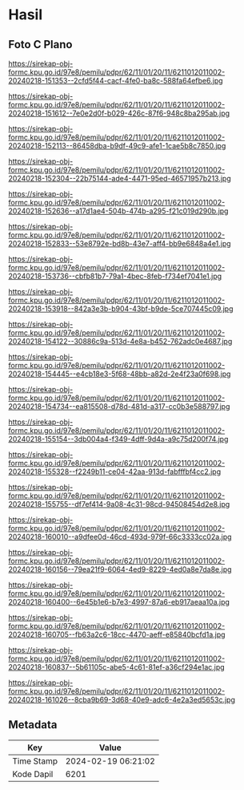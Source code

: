 # Hasil

## Foto C Plano

https://sirekap-obj-formc.kpu.go.id/97e8/pemilu/pdpr/62/11/01/20/11/6211012011002-20240218-151353--2cfd5f44-cacf-4fe0-ba8c-588fa64efbe6.jpg

https://sirekap-obj-formc.kpu.go.id/97e8/pemilu/pdpr/62/11/01/20/11/6211012011002-20240218-151612--7e0e2d0f-b029-426c-87f6-948c8ba295ab.jpg

https://sirekap-obj-formc.kpu.go.id/97e8/pemilu/pdpr/62/11/01/20/11/6211012011002-20240218-152113--86458dba-b9df-49c9-afe1-1cae5b8c7850.jpg

https://sirekap-obj-formc.kpu.go.id/97e8/pemilu/pdpr/62/11/01/20/11/6211012011002-20240218-152304--22b75144-ade4-4471-95ed-46571957b213.jpg

https://sirekap-obj-formc.kpu.go.id/97e8/pemilu/pdpr/62/11/01/20/11/6211012011002-20240218-152636--a17d1ae4-504b-474b-a295-f21c019d290b.jpg

https://sirekap-obj-formc.kpu.go.id/97e8/pemilu/pdpr/62/11/01/20/11/6211012011002-20240218-152833--53e8792e-bd8b-43e7-aff4-bb9e6848a4e1.jpg

https://sirekap-obj-formc.kpu.go.id/97e8/pemilu/pdpr/62/11/01/20/11/6211012011002-20240218-153736--cbfb81b7-79a1-4bec-8feb-f734ef7041e1.jpg

https://sirekap-obj-formc.kpu.go.id/97e8/pemilu/pdpr/62/11/01/20/11/6211012011002-20240218-153918--842a3e3b-b904-43bf-b9de-5ce707445c09.jpg

https://sirekap-obj-formc.kpu.go.id/97e8/pemilu/pdpr/62/11/01/20/11/6211012011002-20240218-154122--30886c9a-513d-4e8a-b452-762adc0e4687.jpg

https://sirekap-obj-formc.kpu.go.id/97e8/pemilu/pdpr/62/11/01/20/11/6211012011002-20240218-154445--e4cb18e3-5f68-48bb-a82d-2e4f23a0f698.jpg

https://sirekap-obj-formc.kpu.go.id/97e8/pemilu/pdpr/62/11/01/20/11/6211012011002-20240218-154734--ea815508-d78d-481d-a317-cc0b3e588797.jpg

https://sirekap-obj-formc.kpu.go.id/97e8/pemilu/pdpr/62/11/01/20/11/6211012011002-20240218-155154--3db004a4-f349-4dff-9d4a-a9c75d200f74.jpg

https://sirekap-obj-formc.kpu.go.id/97e8/pemilu/pdpr/62/11/01/20/11/6211012011002-20240218-155328--f2249b11-ce04-42aa-913d-fabfffbf4cc2.jpg

https://sirekap-obj-formc.kpu.go.id/97e8/pemilu/pdpr/62/11/01/20/11/6211012011002-20240218-155755--df7ef414-9a08-4c31-98cd-94508454d2e8.jpg

https://sirekap-obj-formc.kpu.go.id/97e8/pemilu/pdpr/62/11/01/20/11/6211012011002-20240218-160010--a9dfee0d-46cd-493d-979f-66c3333cc02a.jpg

https://sirekap-obj-formc.kpu.go.id/97e8/pemilu/pdpr/62/11/01/20/11/6211012011002-20240218-160156--79ea21f9-6064-4ed9-8229-4ed0a8e7da8e.jpg

https://sirekap-obj-formc.kpu.go.id/97e8/pemilu/pdpr/62/11/01/20/11/6211012011002-20240218-160400--6e45b1e6-b7e3-4997-87a6-eb917aeaa10a.jpg

https://sirekap-obj-formc.kpu.go.id/97e8/pemilu/pdpr/62/11/01/20/11/6211012011002-20240218-160705--fb63a2c6-18cc-4470-aeff-e85840bcfd1a.jpg

https://sirekap-obj-formc.kpu.go.id/97e8/pemilu/pdpr/62/11/01/20/11/6211012011002-20240218-160837--5b61105c-abe5-4c61-81ef-a36cf294e1ac.jpg

https://sirekap-obj-formc.kpu.go.id/97e8/pemilu/pdpr/62/11/01/20/11/6211012011002-20240218-161026--8cba9b69-3d68-40e9-adc6-4e2a3ed5653c.jpg


## Metadata

| Key        | Value               |
| ---------- | ------------------- |
| Time Stamp | 2024-02-19 06:21:02 |
| Kode Dapil | 6201                |



